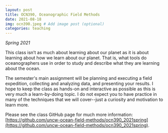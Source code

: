 ```yaml
---
layout: post
title: OCN390, Oceanographic Field Methods
date: 2021-08-18
img: ocn390.jpeg # Add image post (optional)
categories: teaching
---
```


*Spring 2021* 

This class isn’t as much about learning about our planet as it is about learning about how we learn about our planet. That is, what tools do oceanographers use in order to study and describe what they are learning about the ocean.

The semester's main assignment will be planning and executing a field expedition, collecting and analyzing data, and presenting your results. I hope to keep the class as hands-on and interactive as possible as this is very much a learn-by-doing topic. I do not expect you to have practice in many of the techniques that we will cover--just a curiosity and motivation to learn more.

Please see the class GitHub page for much more information: [https://github.com/uncw-ocean-field-methods/ocn390_2021spring](https://github.com/uncw-ocean-field-methods/ocn390_2021spring).
